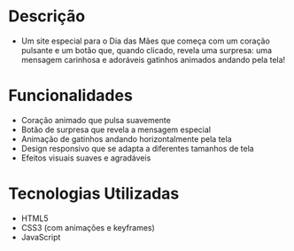 # Descrição
- Um site especial para o Dia das Mães que começa com um coração pulsante e um botão que, quando clicado, revela uma surpresa: uma mensagem carinhosa e adoráveis gatinhos animados andando pela tela!

# Funcionalidades
- Coração animado que pulsa suavemente
- Botão de surpresa que revela a mensagem especial
- Animação de gatinhos andando horizontalmente pela tela
- Design responsivo que se adapta a diferentes tamanhos de tela
- Efeitos visuais suaves e agradáveis

# Tecnologias Utilizadas
- HTML5
- CSS3 (com animações e keyframes)
- JavaScript
